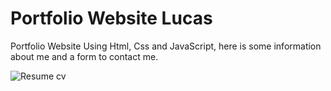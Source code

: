 # Portfolio Website Lucas

Portfolio Website Using Html, Css and JavaScript, here is some information about me and a form to contact me.
 
 <img src="/bedimcode/responsive-portfolio-website-Alexa/raw/main/preview.png" alt="Resume cv" style="max-width: 100%;">